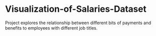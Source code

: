# Visualization-of-Salaries-Dataset
Project explores the relationship between different bits of payments and benefits to employees with different job titles.
